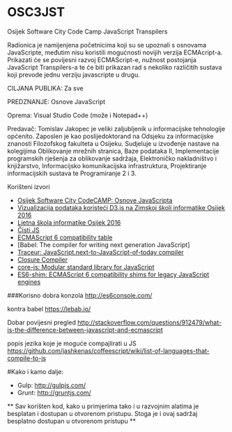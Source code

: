 # OSC3JST
Osijek Software City Code Camp JavaScript Transpilers

Radionica je namijenjena početnicima koji su se upoznali s osnovama JavaScripte, međutim nisu koristili mogućnosti novijih verzija ECMAcript-a. Prikazati će se povijesni razvoj ECMAScript-e, nužnost postojanja JavaScript Transpilers-a te će biti prikazan rad s nekoliko različitih sustava koji prevode jednu verziju javascripte u drugu.

CILJANA PUBLIKA: Za sve 

PREDZNANJE: Osnove JavaScript

Oprema: Visual Studio Code (može i Notepad++)

Predavač:
Tomislav Jakopec je veliki zaljubljenik u informacijske tehnologije općenito. Zaposlen je kao poslijedoktorand na Odsjeku za informacijske znanosti Filozofskog fakulteta u Osijeku. Sudjeluje u izvođenje nastave na kolegijima Oblikovanje mrežnih stranica, Baze podataka II, Implementacije programskih rješenja za oblikovanje sadržaja, Elektroničko nakladništvo i knjižarstvo, Informacijsko komunikacijska infrastruktura, Projektiranje informacijskih sustava te Programiranje 2 i 3.


Korišteni izvori
* [Osijek Software City CodeCAMP: Osnove JavaScripta]
* [Vizualizacija podataka koristeći D3.js na Zimskoj školi informatike Osijek 2016]
* [Ljetna škola informatike Osijek 2016]
* [Čisti JS]
* [ECMAScript 6 compatibility table]
* [Babel: The compiler for writing next generation JavaScript]
* [Traceur: JavaScript.next-to-JavaScript-of-today compiler]
* [Closure Compiler]
* [core-js: Modular standard library for JavaScript]
* [ES6-shim: ECMAScript 6 compatibility shims for legacy JavaScript engines]

###Korisno
dobra konzola
http://es6console.com/

kontra babel
https://lebab.io/

Dobar povijesni pregled
http://stackoverflow.com/questions/912479/what-is-the-difference-between-javascript-and-ecmascript

popis jezika koje je moguće compajlirati u JS
https://github.com/jashkenas/coffeescript/wiki/list-of-languages-that-compile-to-js


#Kako i kamo dalje:
 - Gulp: http://gulpjs.com/
 - Grunt: http://gruntjs.com/





** Sav korišten kod, kako u primjerima tako i u razvojnim alatima je besplatan i dostupan u otvorenom pristupu. Stoga je i ovaj sadržaj besplatno dostupan u otvorenom pristupu  **

[//]: # (These are reference links used in the body of this note and get stripped out when the markdown processor does its job. There is no need to format nicely because it shouldn't be seen. Thanks SO - http://stackoverflow.com/questions/4823468/store-comments-in-markdown-syntax)

   [Osijek Software City CodeCAMP: Osnove JavaScripta]: <https://github.com/tjakopec/OSC3JS>
   [Vizualizacija podataka koristeći D3.js na Zimskoj školi informatike Osijek 2016]: <https://github.com/tjakopec/ZSI2016>
   [Ljetna škola informatike Osijek 2016]: <https://github.com/tjakopec/LJSI2016>
   [Čisti JS]: <https://github.com/tjakopec/CistiJS/>
   [ECMAScript 6 compatibility table]: <https://kangax.github.io/compat-table/es6/>
   [Babel · The compiler for writing next generation JavaScript]: <https://babeljs.io/>
   [Traceur: JavaScript.next-to-JavaScript-of-today compiler]: <https://github.com/google/traceur-compiler>
   [Closure Compiler]:<https://developers.google.com/closure/compiler/>
   [core-js: Modular standard library for JavaScript]: <https://github.com/zloirock/core-js>
   [ES6-shim: ECMAScript 6 compatibility shims for legacy JavaScript engines]: <https://github.com/paulmillr/es6-shim>






